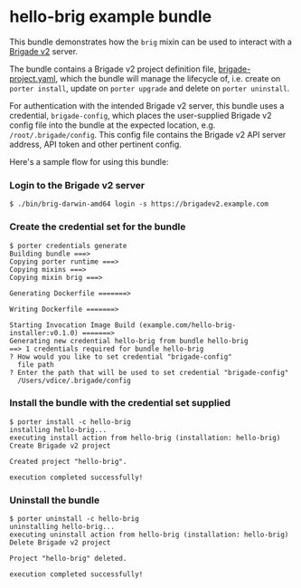# hello-brig example bundle

This bundle demonstrates how the `brig` mixin can be used to interact with a [Brigade v2](https://github.com/brigadecore/brigade/tree/v2) server.

The bundle contains a Brigade v2 project definition file, [brigade-project.yaml](./brigade-project.yaml),
which the bundle will manage the lifecycle of, i.e. create on `porter install`, update on `porter upgrade`
and delete on `porter uninstall`.

For authentication with the intended Brigade v2 server, this bundle uses a credential, `brigade-config`,
which places the user-supplied Brigade v2 config file into the bundle at the expected location, e.g.
`/root/.brigade/config`.  This config file contains the Brigade v2 API server address, API token and other
pertinent config.

Here's a sample flow for using this bundle:

### Login to the Brigade v2 server

```
$ ./bin/brig-darwin-amd64 login -s https://brigadev2.example.com
```

### Create the credential set for the bundle

```
$ porter credentials generate
Building bundle ===>
Copying porter runtime ===>
Copying mixins ===>
Copying mixin brig ===>

Generating Dockerfile =======>

Writing Dockerfile =======>

Starting Invocation Image Build (example.com/hello-brig-installer:v0.1.0) =======>
Generating new credential hello-brig from bundle hello-brig
==> 1 credentials required for bundle hello-brig
? How would you like to set credential "brigade-config"
  file path
? Enter the path that will be used to set credential "brigade-config"
  /Users/vdice/.brigade/config
```

### Install the bundle with the credential set supplied

```
$ porter install -c hello-brig
installing hello-brig...
executing install action from hello-brig (installation: hello-brig)
Create Brigade v2 project

Created project "hello-brig".

execution completed successfully!
```

### Uninstall the bundle

```
$ porter uninstall -c hello-brig
uninstalling hello-brig...
executing uninstall action from hello-brig (installation: hello-brig)
Delete Brigade v2 project

Project "hello-brig" deleted.

execution completed successfully!
```